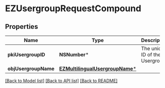 # EZUsergroupRequestCompound

## Properties
Name | Type | Description | Notes
------------ | ------------- | ------------- | -------------
**pkiUsergroupID** | **NSNumber*** | The unique ID of the Usergroup | [optional] 
**objUsergroupName** | [**EZMultilingualUsergroupName***](EZMultilingualUsergroupName.md) |  | 

[[Back to Model list]](../README.md#documentation-for-models) [[Back to API list]](../README.md#documentation-for-api-endpoints) [[Back to README]](../README.md)


